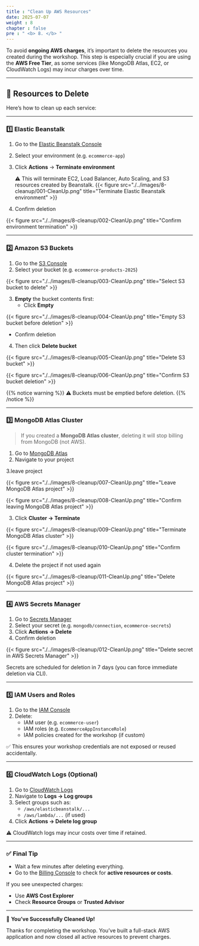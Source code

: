 ```yaml
---
title : "Clean Up AWS Resources"
date: 2025-07-07
weight : 8
chapter : false
pre : " <b> 8. </b> "
---
```


To avoid **ongoing AWS charges**, it’s important to delete the resources you created during the workshop. This step is especially crucial if you are using the **AWS Free Tier**, as some services (like MongoDB Atlas, EC2, or CloudWatch Logs) may incur charges over time.

---

## 🧹 Resources to Delete

Here’s how to clean up each service:

---

### 1️⃣ Elastic Beanstalk

1. Go to the [Elastic Beanstalk Console](https://console.aws.amazon.com/elasticbeanstalk/)

2. Select your environment (e.g. `ecommerce-app`)

3. Click **Actions** → **Terminate environment**

   ⚠️ This will terminate EC2, Load Balancer, Auto Scaling, and S3 resources created by Beanstalk.
{{< figure src="./../images/8-cleanup/001-CleanUp.png" title="Terminate Elastic Beanstalk environment" >}}

4. Confirm deletion 

{{< figure src="./../images/8-cleanup/002-CleanUp.png" title="Confirm environment termination" >}}



---

### 2️⃣ Amazon S3 Buckets

1. Go to the [S3 Console](https://s3.console.aws.amazon.com/s3/home)
2. Select your bucket (e.g. `ecommerce-products-2025`)

{{< figure src="./../images/8-cleanup/003-CleanUp.png" title="Select S3 bucket to delete" >}}

3. **Empty** the bucket contents first:
   - Click **Empty**

{{< figure src="./../images/8-cleanup/004-CleanUp.png" title="Empty S3 bucket before deletion" >}}

   - Confirm deletion
4. Then click **Delete bucket**

{{< figure src="./../images/8-cleanup/005-CleanUp.png" title="Delete S3 bucket" >}}

{{< figure src="./../images/8-cleanup/006-CleanUp.png" title="Confirm S3 bucket deletion" >}}

{{% notice warning %}}
⚠️ Buckets must be emptied before deletion.
{{% /notice %}}

---

### 3️⃣ MongoDB Atlas Cluster

> If you created a **MongoDB Atlas cluster**, deleting it will stop billing from MongoDB (not AWS).

1. Go to [MongoDB Atlas](https://cloud.mongodb.com)
2. Navigate to your project

3.leave project

{{< figure src="./../images/8-cleanup/007-CleanUp.png" title="Leave MongoDB Atlas project" >}}

{{< figure src="./../images/8-cleanup/008-CleanUp.png" title="Confirm leaving MongoDB Atlas project" >}}

3. Click **Cluster → Terminate**

{{< figure src="./../images/8-cleanup/009-CleanUp.png" title="Terminate MongoDB Atlas cluster" >}}

{{< figure src="./../images/8-cleanup/010-CleanUp.png" title="Confirm cluster termination" >}}

4. Delete the project if not used again

{{< figure src="./../images/8-cleanup/011-CleanUp.png" title="Delete MongoDB Atlas project" >}}

---

### 4️⃣ AWS Secrets Manager

1. Go to [Secrets Manager](https://console.aws.amazon.com/secretsmanager/)
2. Select your secret (e.g. `mongodb/connection`, `ecommerce-secrets`)
3. Click **Actions → Delete**
4. Confirm deletion

{{< figure src="./../images/8-cleanup/012-CleanUp.png" title="Delete secret in AWS Secrets Manager" >}}

Secrets are scheduled for deletion in 7 days (you can force immediate deletion via CLI).

---

### 5️⃣ IAM Users and Roles

1. Go to the [IAM Console](https://console.aws.amazon.com/iam/)
2. Delete:
   - IAM user (e.g. `ecommerce-user`)
   - IAM roles (e.g. `EcommerceAppInstanceRole`)
   - IAM policies created for the workshop (if custom)

✅ This ensures your workshop credentials are not exposed or reused accidentally.

---

### 6️⃣ CloudWatch Logs (Optional)

1. Go to [CloudWatch Logs](https://console.aws.amazon.com/cloudwatch/)
2. Navigate to **Logs → Log groups**
3. Select groups such as:
   - `/aws/elasticbeanstalk/...`
   - `/aws/lambda/...` (if used)
4. Click **Actions → Delete log group**

⚠️ CloudWatch logs may incur costs over time if retained.

---

### ✅ Final Tip

- Wait a few minutes after deleting everything.
- Go to the [Billing Console](https://console.aws.amazon.com/billing/home) to check for **active resources or costs**.

If you see unexpected charges:
- Use **AWS Cost Explorer**
- Check **Resource Groups** or **Trusted Advisor**

---

🎉 **You’ve Successfully Cleaned Up!**

Thanks for completing the workshop. You’ve built a full-stack AWS application and now closed all active resources to prevent charges.


